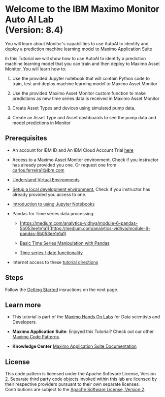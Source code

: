 # Welcome to the IBM Maximo Monitor Auto AI Lab<br>(Version: 8.4)

You will learn about Monitor's capabilities to use AutoAI to identify and deploy a prediction machine learning model to 
Maximo Application Suite

In this Tutorial we will show how to use AutoAI to identify a prediction machine learning model that you can train and 
then deploy to Maximo Asset Monitor. You will learn how to:

1.  Use the provided Jupyter notebook that will contain Python code to train, test and deploy machine learning model to
    Maximo Asset Monitor
    
2.  Use the provided Maximo Asset Monitor custom function to make predictions as new time series data is received in
    Maximo Asset Monitor
    
3.  Create Asset Types and devices using simulated pump data. 

4.  Create an Asset Type and Asset dashboards to see the pump data and model predictions in Monitor


## Prerequisites

* An account for IBM ID and An IBM Cloud Account Trial  [here](http://ibm.biz/maximo-dev-ibmcloud)

* Access to a Maximo Asset Monitor environment. Check if you instructor has already provided you one. Or request one from 
carlos.ferreira1@ibm.com

* [Understand Virtual Environments](https://realpython.com/python-virtual-environments-a-primer/)

* [Setup a local development environment.](setup_local_environment.md)  Check if you instructor has already provided you access to one. 

* [Introduction to using Jupyter Notebooks](https://realpython.com/jupyter-notebook-introduction/#:~:text=The%20Jupyter%20Notebook%20is%20an,the%20people%20at%20Project%20Jupyter.)

* Pandas for Time series data processing:

    - [https://medium.com/analytics-vidhya/module-6-pandas-5b053ee1e1a1](https://medium.com/analytics-vidhya/module-6-pandas-5b053ee1e1a1)

    - [Basic Time Series Manipulation with Pandas](https://towardsdatascience.com/basic-time-series-manipulation-with-pandas-4432afee64ea)

    - [Time series / date functionality](https://pandas.pydata.org/pandas-docs/dev/user_guide/timeseries.html)

* Internet access to these [tutorial directions](https://mam-hol.eu-gb.mybluemix.net/monitor_autoai_8.4/)

## Steps

Follow the [Getting Started](get_started.md) insructions on the next page.


## Learn more

* This tutorial is part of the [Maximo Hands On Labs](https://mam-hol.eu-gb.mybluemix.net/) for Data scientists and Developers. 

* **Maximo Application Suite**: Enjoyed this Tutorial? Check out our other [Maximo Code Patterns](https://developer.ibm.com/components/maximo/patterns/).

* **Knowledge Center**  [Maximo Application Suite Documentation](https://www.ibm.com/docs/en/mas82/8.2.0?topic=getting-started)

## License

This code pattern is licensed under the Apache Software License, Version 2.  Separate third party code objects invoked 
within this lab are licensed by their respective providers pursuant to their own separate licenses. Contributions are 
subject to the [Apache Software License, Version 2](https://www.apache.org/licenses/LICENSE-2.0.txt).